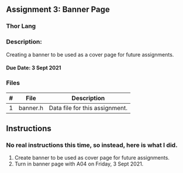 ## Assignment 3: Banner Page
### Thor Lang
### Description:

Creating a banner to be used as a cover page for future assignments.

#### Due Date: 3 Sept 2021

### Files

|   #   | File     | Description                    |
| :---: | -------- | ------------------------------ |
|   1   | banner.h | Data file for this assignment. |

## Instructions
### No real instructions this time, so instead, here is what I did.

1. Create banner to be used as cover page for future assignments.
2. Turn in banner page with A04 on Friday, 3 Sept 2021.
